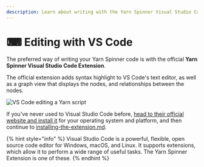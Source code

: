 ```yaml
---
description: Learn about writing with the Yarn Spinner Visual Studio Code Extension.
---
```


# ⌨ Editing with VS Code

The preferred way of writing your Yarn Spinner code is with the official **Yarn Spinner Visual Studio Code Extension**.

The official extension adds syntax highlight to VS Code's text editor, as well as a graph view that displays the nodes, and relationships between the nodes.

![VS Code editing a Yarn script](../../.gitbook/assets/spaces\_-MUzduXovTOfMmBpZ0Wi\_uploads\_git-blob-4db27fc5a6a02f115d68050c4990b9ed86fc5565\_links\_vscode.png)

If you've never used to Visual Studio Code before, [head to their official website and install it](https://code.visualstudio.com) for your operating system and platform, and then continue to [installing-the-extension.md](installing-the-extension.md "mention").

{% hint style="info" %}
Visual Studio Code is a powerful, flexible, open source code editor for Windows, macOS, and Linux. It supports extensions, which allow it to perform a wide range of useful tasks. The Yarn Spinner Extension is one of these.
{% endhint %}

##
